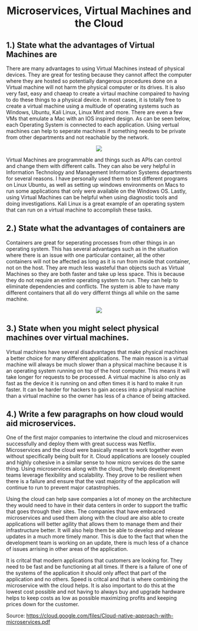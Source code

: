 <h1 align="center">
Microservices, Virtual Machines and the Cloud
</h1>

## 1.) State what the advantages of Virtual Machines are
There are many advantages to using Virtual Machines instead of physical devices. They are great for testing because they cannot affect the computer where they are hosted so potentially dangerous procedures done on a Virtual machine will not harm the physical computer or its drives. It is also very fast, easy and chaeap to create a virtaul machine compaired to having to do these things to a physical device. In most cases, it is totally free to create a virtual machine using a multiude of operating systems such as Windows, Ubuntu, Kali Linux, Linux Mint and more. There are even a few VMs that emulate a Mac with an IOS inspired design. As can be seen below, each Operating System is connected to each application. Using vertual machines can help to seperate machines if something needs to be private from other departments and not reachable by the network.
<p align="center">
  <img src="https://cdn.ttgtmedia.com/rms/onlineImages/server_virtualization-traditional_virtual_architecture_desktop.jpg" />
</p>
Virtual Machines are programmable and things such as APIs can control and change them with different calls. They can also be very helpful in Information Technology and Management Information Systems departments for several reasons. I have personally used them to test different programs on Linux Ubuntu, as well as setting up windows environments on Macs to run some applications that only were available on the Windows OS. Lastly, using Virtual Machines can be helpful when using diagnostic tools and doing investigations. Kali Linux is a great example of an operating system that can run on a virtual machine to accomplish these tasks.

## 2.) State what the advantages of containers are
Containers are great for seperating processes from other things in an operating system. This has several advantages such as in the situation where there is an issue with one particular container, all the other containers will not be affected as long as it is run from inside that container, not on the host. They are much less wasteful than objects such as Virtual Machines so they are both faster and take up less space. This is because they do not require an entire operating system to run. They can help to eliminate dependencies and conflicts. The system is able to have many different containers that all do very differnt things all while on the same machine.
<p align="center">
  <img src="https://miro.medium.com/max/602/1*fNsr6Yzk---WSd1dsGhhVw.png" />
</p>

## 3.) State when you might select physical machines over virtual machines.
Virtual machines have several disadvantages that make physical machines a better choice for many different applications. The main reason is a virtual machine will always be much slower than a physical machine because it is an operating system running on top of the host computer. This means it will take longer for requests to be processed. A virtual machine is also only as fast as the device it is running on and often times it is hard to make it run faster. It can be harder for hackers to gain access into a physical machine than a virtual machine so the owner has less of a chance of being attacked.

## 4.) Write a few paragraphs on how cloud would aid microservices.
One of the first major companies to intertwine the cloud and microservices successfully and deploy them with great success was Netflix. Microservices and the cloud were basically meant to work together even without specifically being built for it. Cloud applications are loosely coupled and highly cohesive in a similar sense to how micro services do the same thing. Using microservices along with the cloud, they help development teams leverage flexibility and scalability. They prove to be resilient when there is a failure and ensure that the vast majority of the application will continue to run to prevent major catastrophies. 

Using the cloud can help save companies a lot of money on the architecture they would need to have in their data centers in order to support the traffic that goes through their sites. The companies that have embraced microservices and used them along with the cloud are also able to create applications will better agility that allows them to manage them and their infrastructure better. It will also help them be able to develop and release updates in a much more timely manor. This is due to the fact that when the development team is working on an update, there is much less of a chance of issues arrising in other areas of the application.

It is critcal that modern applications that customers are looking for. They need to be fast and be functioning at all times. If there is a failure of one of the systems of the application it should only affect that part of the application and no others. Speed is critcal and that is where combining the microservice with the cloud helps. It is also important to do this at the lowest cost possible and not having to always buy and upgrade hardware helps to keep costs as low as possible maximizing profits and keeping prices down for the customer.

Source: https://cloud.google.com/files/Cloud-native-approach-with-microservices.pdf
